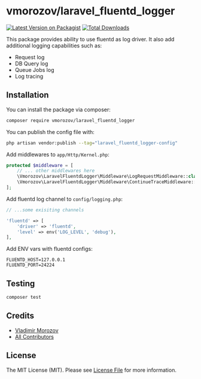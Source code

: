 # vmorozov/laravel_fluentd_logger

[![Latest Version on Packagist](https://img.shields.io/packagist/v/vmorozov/laravel_fluentd_logger.svg?style=flat-square)](https://packagist.org/packages/vmorozov/laravel_fluentd_logger)
[![Total Downloads](https://img.shields.io/packagist/dt/vmorozov/laravel_fluentd_logger.svg?style=flat-square)](https://packagist.org/packages/vmorozov/laravel_fluentd_logger)

[comment]: <> ([![GitHub Tests Action Status]&#40;https://img.shields.io/github/workflow/status/vmorozov/laravel_fluentd_logger/run-tests?label=tests&#41;]&#40;https://github.com/vmorozov/laravel_fluentd_logger/actions?query=workflow%3Arun-tests+branch%3Amain&#41;)

[comment]: <> ([![GitHub Code Style Action Status]&#40;https://img.shields.io/github/workflow/status/vmorozov/laravel_fluentd_logger/Fix%20PHP%20code%20style%20issues?label=code%20style&#41;]&#40;https://github.com/vmorozov/laravel_fluentd_logger/actions?query=workflow%3A"Fix+PHP+code+style+issues"+branch%3Amain&#41;)

This package provides ability to use fluentd as log driver. It also add additional logging capabilities such as:
- Request log
- DB Query log
- Queue Jobs log
- Log tracing

## Installation

You can install the package via composer:

```bash
composer require vmorozov/laravel_fluentd_logger
```

You can publish the config file with:

```bash
php artisan vendor:publish --tag="laravel_fluentd_logger-config"
```

Add middlewares to `app/Http/Kernel.php`:
```php
protected $middleware = [
    // ... other middlewares here
    \Vmorozov\LaravelFluentdLogger\Middleware\LogRequestMiddleware::class,
    \Vmorozov\LaravelFluentdLogger\Middleware\ContinueTraceMiddleware::class,
];
```

Add fluentd log channel to `config/logging.php`:
```php
// ...some exisiting channels

'fluentd' => [
    'driver' => 'fluentd',
    'level' => env('LOG_LEVEL', 'debug'),
],
```

Add ENV vars with fluentd configs:
```dotenv
FLUENTD_HOST=127.0.0.1
FLUENTD_PORT=24224
```

## Testing

```bash
composer test
```

## Credits

- [Vladimir Morozov](https://github.com/freezer278)
- [All Contributors](../../contributors)

## License

The MIT License (MIT). Please see [License File](LICENSE.md) for more information.
